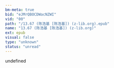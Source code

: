 ```yaml
---
bm-meta: true
bid: "eJMrQBOCDWacNZWI"
vid: "00"
path: "/13.67 (陈浩基 [陈浩基]) (z-lib.org).epub"
name: "13.67 (陈浩基 [陈浩基]) (z-lib.org)"
ext: epub
visual: false
type: "unknown"
status: "unread"
---
```

undefined